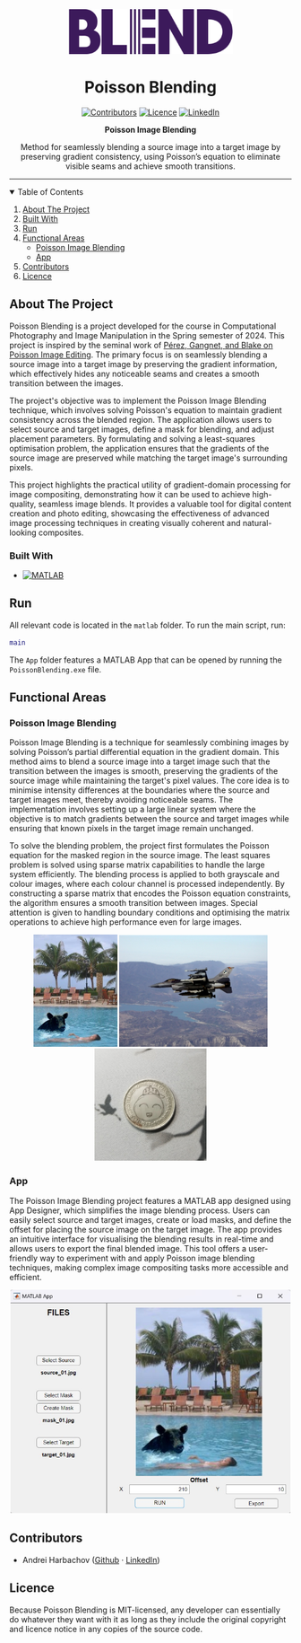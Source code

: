 <!-- PROJECT LOGO -->
<div align="center">
  <a href="https://github.com/andreihar/poisson-blending">
    <img src="readme/logo.svg" alt="Logo" width="293" height="80">
  </a>
  
# Poisson Blending



<!-- PROJECT SHIELDS -->
[![Contributors][contributors-badge]][contributors]
[![Licence][licence-badge]][licence]
[![LinkedIn][linkedin-badge]][linkedin]

**Poisson Image Blending**

Method for seamlessly blending a source image into a target image by preserving gradient consistency, using Poisson’s equation to eliminate visible seams and achieve smooth transitions.



</div>



---



<!-- TABLE OF CONTENTS -->
<details open>
  <summary>Table of Contents</summary>
  <ol>
    <li><a href="#about-the-project">About The Project</a></li>
    <li><a href="#built-with">Built With</a></li>
    <li><a href="#run">Run</a></li>
    <li>
      <a href="#functional-areas">Functional Areas</a>
      <ul>
        <li><a href="#poisson-image-blending">Poisson Image Blending</a></li>
        <li><a href="#app">App</a></li>
      </ul>
    </li>
    <li><a href="#contributors">Contributors</a></li>
    <li><a href="#licence">Licence</a></li>
  </ol>
</details>



<!-- ABOUT THE PROJECT -->
## About The Project

Poisson Blending is a project developed for the course in Computational Photography and Image Manipulation in the Spring semester of 2024. This project is inspired by the seminal work of [Pérez, Gangnet, and Blake on Poisson Image Editing][perez]. The primary focus is on seamlessly blending a source image into a target image by preserving the gradient information, which effectively hides any noticeable seams and creates a smooth transition between the images.

The project's objective was to implement the Poisson Image Blending technique, which involves solving Poisson's equation to maintain gradient consistency across the blended region. The application allows users to select source and target images, define a mask for blending, and adjust placement parameters. By formulating and solving a least-squares optimisation problem, the application ensures that the gradients of the source image are preserved while matching the target image's surrounding pixels.

This project highlights the practical utility of gradient-domain processing for image compositing, demonstrating how it can be used to achieve high-quality, seamless image blends. It provides a valuable tool for digital content creation and photo editing, showcasing the effectiveness of advanced image processing techniques in creating visually coherent and natural-looking composites.

### Built With

* [![MATLAB][matlab-badge]][matlab]



<!-- RUN -->
## Run

All relevant code is located in the `matlab` folder. To run the main script, run:

```matlab
main
```

The `App` folder features a MATLAB App that can be opened by running the `PoissonBlending.exe` file.



<!-- FUNCTIONAL AREAS -->
## Functional Areas

### Poisson Image Blending

Poisson Image Blending is a technique for seamlessly combining images by solving Poisson’s partial differential equation in the gradient domain. This method aims to blend a source image into a target image such that the transition between the images is smooth, preserving the gradients of the source image while maintaining the target's pixel values. The core idea is to minimise intensity differences at the boundaries where the source and target images meet, thereby avoiding noticeable seams. The implementation involves setting up a large linear system where the objective is to match gradients between the source and target images while ensuring that known pixels in the target image remain unchanged.

To solve the blending problem, the project first formulates the Poisson equation for the masked region in the source image. The least squares problem is solved using sparse matrix capabilities to handle the large system efficiently. The blending process is applied to both grayscale and colour images, where each colour channel is processed independently. By constructing a sparse matrix that encodes the Poisson equation constraints, the algorithm ensures a smooth transition between images. Special attention is given to handling boundary conditions and optimising the matrix operations to achieve high performance even for large images.

<p align="center">
<img src="readme/bear.jpg" alt="Bear" width="150">
<img src="readme/plane.jpg" alt="Plane" width="265">
<img src="readme/coin.jpg" alt="Coin" width="200">
</p>

### App

The Poisson Image Blending project features a MATLAB app designed using App Designer, which simplifies the image blending process. Users can easily select source and target images, create or load masks, and define the offset for placing the source image on the target image. The app provides an intuitive interface for visualising the blending results in real-time and allows users to export the final blended image. This tool offers a user-friendly way to experiment with and apply Poisson image blending techniques, making complex image compositing tasks more accessible and efficient.

<p align="center">
<img src="readme/app.jpg" alt="App" width="500">
</p>



<!-- CONTRIBUTION -->
## Contributors

- Andrei Harbachov ([Github][andrei-github] · [LinkedIn][andrei-linkedin])



<!-- LICENCE -->
## Licence

Because Poisson Blending is MIT-licensed, any developer can essentially do whatever they want with it as long as they include the original copyright and licence notice in any copies of the source code.



<!-- MARKDOWN LINKS -->
<!-- Badges and their links -->
[contributors-badge]: https://img.shields.io/badge/Contributors-1-44cc11?style=for-the-badge
[contributors]: #contributors
[licence-badge]: https://img.shields.io/github/license/andreihar/poisson-blending.svg?color=000000&style=for-the-badge
[licence]: LICENSE
[linkedin-badge]: https://img.shields.io/badge/LinkedIn-0077B5?style=for-the-badge&logo=linkedin&logoColor=white
[linkedin]: https://www.linkedin.com/in/andreihar/
[matlab-badge]: https://img.shields.io/badge/matlab-08609d?style=for-the-badge&logo=zalando&logoColor=ffffff
[matlab]: https://www.mathworks.com/products/matlab.html/

<!-- Technical links -->
[perez]: https://www.cs.jhu.edu/~misha/Fall07/Papers/Perez03.pdf

<!-- Socials -->
[andrei-linkedin]: https://www.linkedin.com/in/andreihar/
[andrei-github]: https://github.com/andreihar